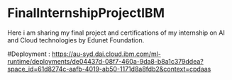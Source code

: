 # FinalInternshipProjectIBM
Here i am sharing my final project and certifications of my internship on AI and Cloud technologies by Edunet Foundation.

#Deployment :  https://au-syd.dai.cloud.ibm.com/ml-runtime/deployments/de04437d-08f7-460a-9da8-b8a1c379ddea?space_id=61d8274c-aafb-4019-ab50-1171d8a8fdb2&context=cpdaas
